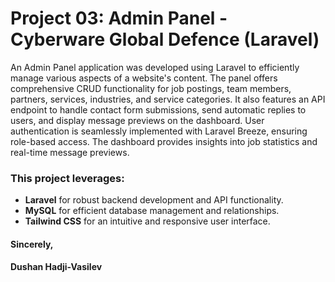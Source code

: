 # Project 03: Admin Panel - Cyberware Global Defence (Laravel)

An Admin Panel application was developed using Laravel to efficiently manage various aspects of a website's content. The panel offers comprehensive CRUD functionality for job postings, team members, partners, services, industries, and service categories. It also features an API endpoint to handle contact form submissions, send automatic replies to users, and display message previews on the dashboard. User authentication is seamlessly implemented with Laravel Breeze, ensuring role-based access. The dashboard provides insights into job statistics and real-time message previews.

### This project leverages:

- **Laravel** for robust backend development and API functionality.
- **MySQL** for efficient database management and relationships.
- **Tailwind CSS** for an intuitive and responsive user interface.

#### Sincerely,

#### Dushan Hadji-Vasilev
